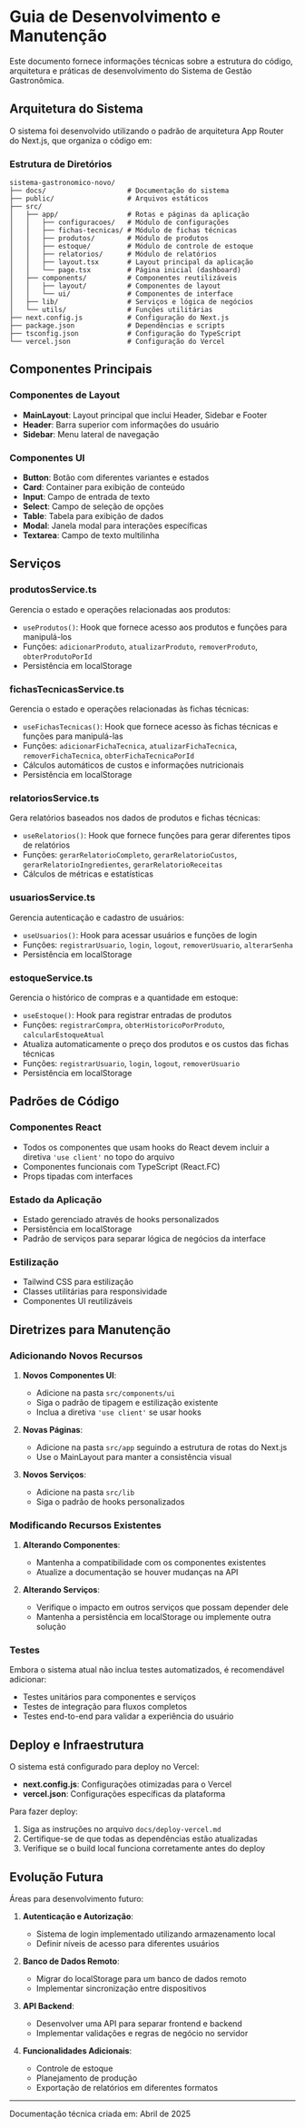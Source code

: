 # Guia de Desenvolvimento e Manutenção

Este documento fornece informações técnicas sobre a estrutura do código, arquitetura e práticas de desenvolvimento do Sistema de Gestão Gastronômica.

## Arquitetura do Sistema

O sistema foi desenvolvido utilizando o padrão de arquitetura App Router do Next.js, que organiza o código em:

### Estrutura de Diretórios

```
sistema-gastronomico-novo/
├── docs/                    # Documentação do sistema
├── public/                  # Arquivos estáticos
├── src/
│   ├── app/                 # Rotas e páginas da aplicação
│   │   ├── configuracoes/   # Módulo de configurações
│   │   ├── fichas-tecnicas/ # Módulo de fichas técnicas
│   │   ├── produtos/        # Módulo de produtos
│   │   ├── estoque/         # Módulo de controle de estoque
│   │   ├── relatorios/      # Módulo de relatórios
│   │   ├── layout.tsx       # Layout principal da aplicação
│   │   └── page.tsx         # Página inicial (dashboard)
│   ├── components/          # Componentes reutilizáveis
│   │   ├── layout/          # Componentes de layout
│   │   └── ui/              # Componentes de interface
│   ├── lib/                 # Serviços e lógica de negócios
│   └── utils/               # Funções utilitárias
├── next.config.js           # Configuração do Next.js
├── package.json             # Dependências e scripts
├── tsconfig.json            # Configuração do TypeScript
└── vercel.json              # Configuração do Vercel
```

## Componentes Principais

### Componentes de Layout

- **MainLayout**: Layout principal que inclui Header, Sidebar e Footer
- **Header**: Barra superior com informações do usuário
- **Sidebar**: Menu lateral de navegação

### Componentes UI

- **Button**: Botão com diferentes variantes e estados
- **Card**: Container para exibição de conteúdo
- **Input**: Campo de entrada de texto
- **Select**: Campo de seleção de opções
- **Table**: Tabela para exibição de dados
- **Modal**: Janela modal para interações específicas
- **Textarea**: Campo de texto multilinha

## Serviços

### produtosService.ts

Gerencia o estado e operações relacionadas aos produtos:

- `useProdutos()`: Hook que fornece acesso aos produtos e funções para manipulá-los
- Funções: `adicionarProduto`, `atualizarProduto`, `removerProduto`, `obterProdutoPorId`
- Persistência em localStorage

### fichasTecnicasService.ts

Gerencia o estado e operações relacionadas às fichas técnicas:

- `useFichasTecnicas()`: Hook que fornece acesso às fichas técnicas e funções para manipulá-las
- Funções: `adicionarFichaTecnica`, `atualizarFichaTecnica`, `removerFichaTecnica`, `obterFichaTecnicaPorId`
- Cálculos automáticos de custos e informações nutricionais
- Persistência em localStorage

### relatoriosService.ts

Gera relatórios baseados nos dados de produtos e fichas técnicas:

- `useRelatorios()`: Hook que fornece funções para gerar diferentes tipos de relatórios
- Funções: `gerarRelatorioCompleto`, `gerarRelatorioCustos`, `gerarRelatorioIngredientes`, `gerarRelatorioReceitas`
- Cálculos de métricas e estatísticas

### usuariosService.ts

Gerencia autenticação e cadastro de usuários:

- `useUsuarios()`: Hook para acessar usuários e funções de login
- Funções: `registrarUsuario`, `login`, `logout`, `removerUsuario`, `alterarSenha`
- Persistência em localStorage

### estoqueService.ts

Gerencia o histórico de compras e a quantidade em estoque:

- `useEstoque()`: Hook para registrar entradas de produtos
- Funções: `registrarCompra`, `obterHistoricoPorProduto`, `calcularEstoqueAtual`
- Atualiza automaticamente o preço dos produtos e os custos das fichas técnicas
- Funções: `registrarUsuario`, `login`, `logout`, `removerUsuario`
- Persistência em localStorage

## Padrões de Código

### Componentes React

- Todos os componentes que usam hooks do React devem incluir a diretiva `'use client'` no topo do arquivo
- Componentes funcionais com TypeScript (React.FC)
- Props tipadas com interfaces

### Estado da Aplicação

- Estado gerenciado através de hooks personalizados
- Persistência em localStorage
- Padrão de serviços para separar lógica de negócios da interface

### Estilização

- Tailwind CSS para estilização
- Classes utilitárias para responsividade
- Componentes UI reutilizáveis

## Diretrizes para Manutenção

### Adicionando Novos Recursos

1. **Novos Componentes UI**:
   - Adicione na pasta `src/components/ui`
   - Siga o padrão de tipagem e estilização existente
   - Inclua a diretiva `'use client'` se usar hooks

2. **Novas Páginas**:
   - Adicione na pasta `src/app` seguindo a estrutura de rotas do Next.js
   - Use o MainLayout para manter a consistência visual

3. **Novos Serviços**:
   - Adicione na pasta `src/lib`
   - Siga o padrão de hooks personalizados

### Modificando Recursos Existentes

1. **Alterando Componentes**:
   - Mantenha a compatibilidade com os componentes existentes
   - Atualize a documentação se houver mudanças na API

2. **Alterando Serviços**:
   - Verifique o impacto em outros serviços que possam depender dele
   - Mantenha a persistência em localStorage ou implemente outra solução

### Testes

Embora o sistema atual não inclua testes automatizados, é recomendável adicionar:

- Testes unitários para componentes e serviços
- Testes de integração para fluxos completos
- Testes end-to-end para validar a experiência do usuário

## Deploy e Infraestrutura

O sistema está configurado para deploy no Vercel:

- **next.config.js**: Configurações otimizadas para o Vercel
- **vercel.json**: Configurações específicas da plataforma

Para fazer deploy:
1. Siga as instruções no arquivo `docs/deploy-vercel.md`
2. Certifique-se de que todas as dependências estão atualizadas
3. Verifique se o build local funciona corretamente antes do deploy

## Evolução Futura

Áreas para desenvolvimento futuro:

1. **Autenticação e Autorização**:
   - Sistema de login implementado utilizando armazenamento local
   - Definir níveis de acesso para diferentes usuários

2. **Banco de Dados Remoto**:
   - Migrar do localStorage para um banco de dados remoto
   - Implementar sincronização entre dispositivos

3. **API Backend**:
   - Desenvolver uma API para separar frontend e backend
   - Implementar validações e regras de negócio no servidor

4. **Funcionalidades Adicionais**:
   - Controle de estoque
   - Planejamento de produção
   - Exportação de relatórios em diferentes formatos

---

Documentação técnica criada em: Abril de 2025
